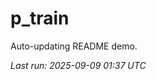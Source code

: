 # p_train

Auto-updating README demo.

<!--START_SECTION:status-->
_Last run: 2025-09-09 01:37 UTC_
<!--END_SECTION:status-->





































































































































































































































































































































































































































































